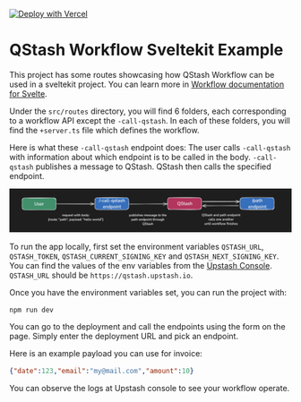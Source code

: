 [![Deploy with Vercel](https://vercel.com/button)](https://vercel.com/new/clone?repository-url=https%3A%2F%2Fgithub.com%2Fupstash%2Fqstash-js%2Ftree%2Fmain%2Fexamples%2Fworkflow%2Fsveltekit&env=QSTASH_TOKEN,OPENAI_API_KEY&envDescription=OPENAI_API_KEY%20is%20only%20required%20for%20the%20%60call%60%20endpoint.%20For%20other%20endpoints%2C%20you%20can%20enter%20a%20random%20OPENAI_API_KEY%20key%20since%20it%20won't%20be%20used.&project-name=qstash-workflow&repository-name=qstash-workflow&demo-title=Upstash%20-%20QStash%20Workflow%20Example&demo-description=A%20Svelte%20Application%20Utilizing%20QStash%20Workflows)

# QStash Workflow Sveltekit Example

This project has some routes showcasing how QStash Workflow can be used in a sveltekit project. You can learn more in [Workflow documentation for Svelte](https://upstash.com/docs/qstash/workflow/quickstarts/svelte).

Under the `src/routes` directory, you will find 6 folders, each corresponding to a workflow API except the `-call-qstash`. In each of these folders, you will find the `+server.ts` file which defines the workflow.

Here is what these `-call-qstash` endpoint does: The user calls `-call-qstash` with information about which endpoint is to be called in the body. `-call-qstash` publishes a message to QStash. QStash then calls the specified endpoint.

![flow-diagram](../imgs/flow-diagram.png)

To run the app locally, first set the environment variables `QSTASH_URL`, `QSTASH_TOKEN`, `QSTASH_CURRENT_SIGNING_KEY` and `QSTASH_NEXT_SIGNING_KEY`. You can find the values of the env variables from the [Upstash Console](https://console.upstash.com/qstash). `QSTASH_URL` should be `https://qstash.upstash.io`. 

Once you have the environment variables set, you can run the project with:

```
npm run dev
```

You can go to the deployment and call the endpoints using the form on the page. Simply enter the deployment URL and pick an endpoint.

Here is an example payload you can use for invoice:

```json
{"date":123,"email":"my@mail.com","amount":10}
```

You can observe the logs at Upstash console to see your workflow operate.
